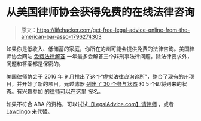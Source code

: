 # 从美国律师协会获得免费的在线法律咨询

> 原文：<https://lifehacker.com/get-free-legal-advice-online-from-the-american-bar-asso-1796274303>

如果你是低收入、低储蓄的家庭，你所在的州可能会提供免费的法律咨询。美国律师协会网站 [免费法律解答](https://www.freelegalanswers.org/) 一年最多会解答三个非刑事法律问题。除法律要求外，问题和答案都是保密的。



美国律师协会于 2016 年 9 月推出了这个“虚拟法律咨询诊所”，整合了现有的州项目，并开始了新的项目。元过滤器 [列出了 30 个参与状态](http://www.metafilter.com/167736/Free-legal-advice-some-restrictions-apply) 和 5 个即将到来的状态。有兴趣参加 [的律师可以在这里](https://americanbar.qualtrics.com/jfe/form/SV_cvRRBotdPMUZRIx) 报名。

如果不符合 ABA 的资格，可以试试[【LegalAdvice.com】](http://www.legaladvice.com/)[请律师](http://www.lawyers.com/ask-a-lawyer.html) ，或者 [Lawdingo](https://www.lawdingo.com/lawyers/) 来代替。
